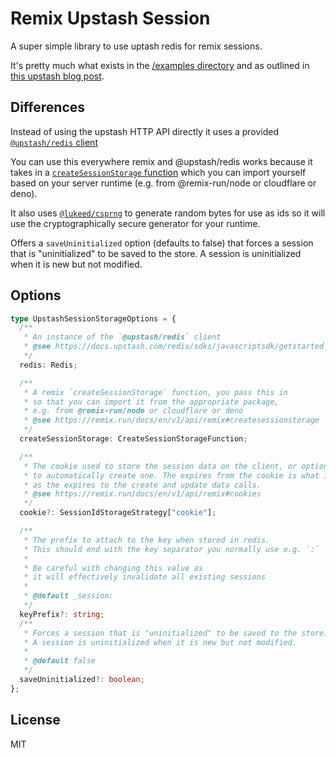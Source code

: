# Remix Upstash Session

A super simple library to use uptash redis for remix sessions.

It's pretty much what exists in the [/examples directory](https://github.com/remix-run/remix/tree/main/examples/redis-upstash-session) and as outlined in [this upstash blog post](https://upstash.com/blog/redis-session-remix).

## Differences

Instead of using the upstash HTTP API directly it uses a provided [`@upstash/redis` client](https://docs.upstash.com/redis/sdks/javascriptsdk/getstarted)

You can use this everywhere remix and @upstash/redis works because it takes in a [`createSessionStorage` function](https://remix.run/docs/en/v1/api/remix#createsessionstorage) which you can import yourself based on your server runtime (e.g. from @remix-run/node or cloudflare or deno).

It also uses [`@lukeed/csprng`](https://github.com/lukeed/csprng) to generate random bytes for use as ids so it will use the cryptographically secure generator for your runtime.

Offers a `saveUninitialized` option (defaults to false) that forces a session that is "uninitialized" to be saved to the store. A session is uninitialized when it is new but not modified.

## Options

```ts
type UpstashSessionStorageOptions = {
  /**
   * An instance of the `@upstash/redis` client
   * @see https://docs.upstash.com/redis/sdks/javascriptsdk/getstarted
   */
  redis: Redis;

  /**
   * A remix `createSessionStorage` function, you pass this in
   * so that you can import it from the appropriate package,
   * e.g. from @remix-run/node or cloudflare or deno
   * @see https://remix.run/docs/en/v1/api/remix#createsessionstorage
   */
  createSessionStorage: CreateSessionStorageFunction;

  /**
   * The cookie used to store the session data on the client, or options used
   * to automatically create one. The expires from the cookie is what is provided
   * as the expires to the create and update data calls.
   * @see https://remix.run/docs/en/v1/api/remix#cookies
   */
  cookie?: SessionIdStorageStrategy["cookie"];

  /**
   * The prefix to attach to the key when stored in redis.
   * This should end with the key separator you normally use e.g. `:`
   *
   * Be careful with changing this value as
   * it will effectively invalidate all existing sessions
   *
   * @default _session:
   */
  keyPrefix?: string;
  /**
   * Forces a session that is "uninitialized" to be saved to the store.
   * A session is uninitialized when it is new but not modified.
   *
   * @default false
   */
  saveUninitialized?: boolean;
};
```

## License

MIT
